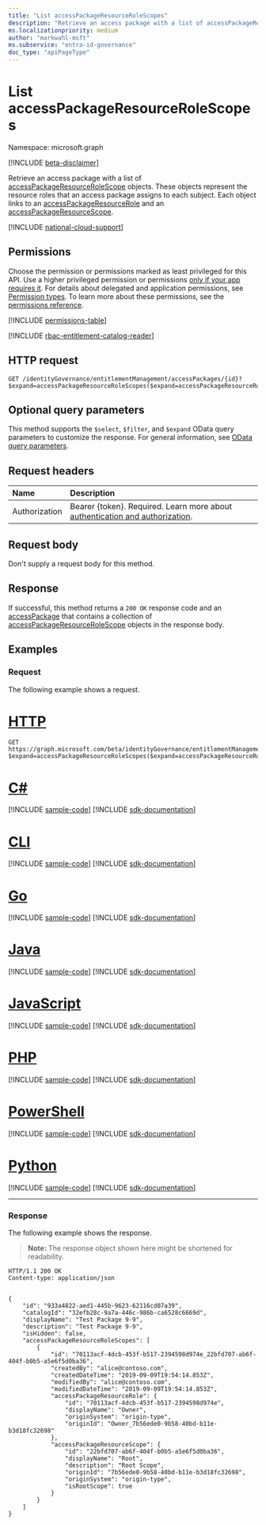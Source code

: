 ```yaml
---
title: "List accessPackageResourceRoleScopes"
description: "Retrieve an access package with a list of accessPackageResourceRoleScope objects."
ms.localizationpriority: medium
author: "markwahl-msft"
ms.subservice: "entra-id-governance"
doc_type: "apiPageType"
---
```


# List accessPackageResourceRoleScopes

Namespace: microsoft.graph

[!INCLUDE [beta-disclaimer](../../includes/beta-disclaimer.md)]

Retrieve an access package with a list of [accessPackageResourceRoleScope](../resources/accesspackageresourcerolescope.md) objects. These objects represent the resource roles that an access package assigns to each subject. Each object links to an [accessPackageResourceRole](../resources/accesspackageresourcerole.md) and an [accessPackageResourceScope](../resources/accesspackageresourcescope.md).

[!INCLUDE [national-cloud-support](../../includes/global-us.md)]

## Permissions

Choose the permission or permissions marked as least privileged for this API. Use a higher privileged permission or permissions [only if your app requires it](/graph/permissions-overview#best-practices-for-using-microsoft-graph-permissions). For details about delegated and application permissions, see [Permission types](/graph/permissions-overview#permission-types). To learn more about these permissions, see the [permissions reference](/graph/permissions-reference).

<!-- { "blockType": "permissions", "name": "accesspackage_list_accesspackageresourcerolescopes" } -->
[!INCLUDE [permissions-table](../includes/permissions/accesspackage-list-accesspackageresourcerolescopes-permissions.md)]

[!INCLUDE [rbac-entitlement-catalog-reader](../includes/rbac-for-apis/rbac-entitlement-management-catalog-reader-apis-read.md)]

## HTTP request

<!-- { "blockType": "ignored" } -->

```http
GET /identityGovernance/entitlementManagement/accessPackages/{id}?$expand=accessPackageResourceRoleScopes($expand=accessPackageResourceRole,accessPackageResourceScope)
```

## Optional query parameters

This method supports the `$select`, `$filter`, and `$expand` OData query parameters to customize the response. For general information, see [OData query parameters](/graph/query-parameters).

## Request headers

| Name      |Description|
|:----------|:----------|
|Authorization|Bearer {token}. Required. Learn more about [authentication and authorization](/graph/auth/auth-concepts).|

## Request body

Don't supply a request body for this method.

## Response

If successful, this method returns a `200 OK` response code and an [accessPackage](../resources/accesspackage.md) that contains a collection of [accessPackageResourceRoleScope](../resources/accesspackageresourcerolescope.md) objects in the response body.

## Examples

### Request

The following example shows a request.

# [HTTP](#tab/http)
<!-- {
  "blockType": "request",
  "name": "get_accesspackageresourcerolescopes"
}-->

```msgraph-interactive
GET https://graph.microsoft.com/beta/identityGovernance/entitlementManagement/accessPackages/{id}?$expand=accessPackageResourceRoleScopes($expand=accessPackageResourceRole,accessPackageResourceScope)
```

# [C#](#tab/csharp)
[!INCLUDE [sample-code](../includes/snippets/csharp/get-accesspackageresourcerolescopes-csharp-snippets.md)]
[!INCLUDE [sdk-documentation](../includes/snippets/snippets-sdk-documentation-link.md)]

# [CLI](#tab/cli)
[!INCLUDE [sample-code](../includes/snippets/cli/get-accesspackageresourcerolescopes-cli-snippets.md)]
[!INCLUDE [sdk-documentation](../includes/snippets/snippets-sdk-documentation-link.md)]

# [Go](#tab/go)
[!INCLUDE [sample-code](../includes/snippets/go/get-accesspackageresourcerolescopes-go-snippets.md)]
[!INCLUDE [sdk-documentation](../includes/snippets/snippets-sdk-documentation-link.md)]

# [Java](#tab/java)
[!INCLUDE [sample-code](../includes/snippets/java/get-accesspackageresourcerolescopes-java-snippets.md)]
[!INCLUDE [sdk-documentation](../includes/snippets/snippets-sdk-documentation-link.md)]

# [JavaScript](#tab/javascript)
[!INCLUDE [sample-code](../includes/snippets/javascript/get-accesspackageresourcerolescopes-javascript-snippets.md)]
[!INCLUDE [sdk-documentation](../includes/snippets/snippets-sdk-documentation-link.md)]

# [PHP](#tab/php)
[!INCLUDE [sample-code](../includes/snippets/php/get-accesspackageresourcerolescopes-php-snippets.md)]
[!INCLUDE [sdk-documentation](../includes/snippets/snippets-sdk-documentation-link.md)]

# [PowerShell](#tab/powershell)
[!INCLUDE [sample-code](../includes/snippets/powershell/get-accesspackageresourcerolescopes-powershell-snippets.md)]
[!INCLUDE [sdk-documentation](../includes/snippets/snippets-sdk-documentation-link.md)]

# [Python](#tab/python)
[!INCLUDE [sample-code](../includes/snippets/python/get-accesspackageresourcerolescopes-python-snippets.md)]
[!INCLUDE [sdk-documentation](../includes/snippets/snippets-sdk-documentation-link.md)]

---

### Response

The following example shows the response.

> **Note:** The response object shown here might be shortened for readability.

<!-- {
  "blockType": "response",
  "truncated": true,
  "@odata.type": "microsoft.graph.accessPackage",
  "isCollection": false
} -->

```http
HTTP/1.1 200 OK
Content-type: application/json


{
    "id": "933a4822-aed1-445b-9623-62116cd07a39",
    "catalogId": "32efb28c-9a7a-446c-986b-ca6528c6669d",
    "displayName": "Test Package 9-9",
    "description": "Test Package 9-9",
    "isHidden": false,
    "accessPackageResourceRoleScopes": [
        {
            "id": "70113acf-4dcb-453f-b517-2394598d974e_22bfd707-ab6f-404f-b0b5-a5e6f5d0ba36",
            "createdBy": "alice@contoso.com",
            "createdDateTime": "2019-09-09T19:54:14.853Z",
            "modifiedBy": "alice@contoso.com",
            "modifiedDateTime": "2019-09-09T19:54:14.853Z",
            "accessPackageResourceRole": {
                "id": "70113acf-4dcb-453f-b517-2394598d974e",
                "displayName": "Owner",
                "originSystem": "origin-type",
                "originId": "Owner_7b56ede0-9b58-40bd-b11e-b3d18fc32698"
            },
            "accessPackageResourceScope": {
                "id": "22bfd707-ab6f-404f-b0b5-a5e6f5d0ba36",
                "displayName": "Root",
                "description": "Root Scope",
                "originId": "7b56ede0-9b58-40bd-b11e-b3d18fc32698",
                "originSystem": "origin-type",
                "isRootScope": true
            }
        }
    ]
}

```

<!-- uuid: 16cd6b66-4b1a-43a1-adaf-3a886856ed98
2019-02-04 14:57:30 UTC -->
<!-- {
  "type": "#page.annotation",
  "description": "List accessPackageResourceRoleScopes",
  "keywords": "",
  "section": "documentation",
  "tocPath": ""
}-->


